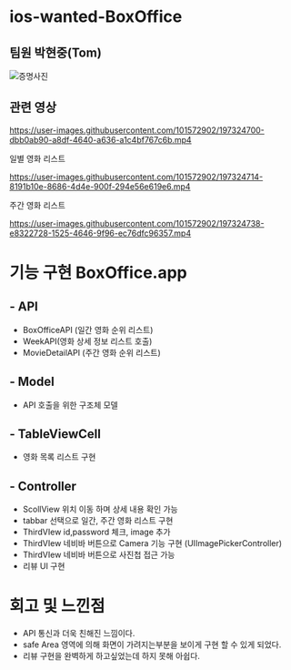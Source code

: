 # ios-wanted-BoxOffice
## 팀원 박현중(Tom)

![증명사진](https://user-images.githubusercontent.com/101572902/197325764-a4ef54df-591c-4d1f-977b-54dec4ce6957.jpeg)


## 관련 영상

https://user-images.githubusercontent.com/101572902/197324700-dbb0ab90-a8df-4640-a636-a1c4bf767c6b.mp4

일별 영화 리스트


https://user-images.githubusercontent.com/101572902/197324714-8191b10e-8686-4d4e-900f-294e56e619e6.mp4

주간 영화 리스트

https://user-images.githubusercontent.com/101572902/197324738-e8322728-1525-4646-9f96-ec76dfc96357.mp4


# 기능 구현 BoxOffice.app
## - API
- BoxOfficeAPI (일간 영화 순위 리스트)
- WeekAPI(영화 상세 정보 리스트 호출)
- MovieDetailAPI (주간 영화 순위 리스트)


## - Model
- API 호출을 위한 구조체 모델


## - TableViewCell
- 영화 목록 리스트 구현
## - Controller
- ScollView 위치 이동 하며 상세 내용 확인 가능
- tabbar 선택으로 일간, 주간 영화 리스트 구현
- ThirdVIew id,password 체크, image 추가
- ThirdVIew 네비바 버튼으로 Camera 기능 구현 (UIImagePickerController)
- ThirdVIew 네비바 버튼으로 사진첩 접근 가능
- 리뷰 UI 구현 


# 회고 및 느낀점
- API 통신과 더욱 친해진 느낌이다.
- safe Area 영역에 의해 화면이 가려지는부분을 보이게  구현 할 수 있게 되었다.
- 리뷰 구현을 완벽하게 하고싶었는데 하지 못해 아쉽다.

